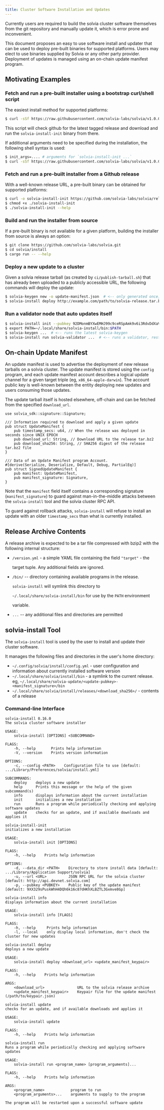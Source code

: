 ```yaml
---
title: Cluster Software Installation and Updates
---
```


Currently users are required to build the solvia cluster software themselves from the git repository and manually update it, which is error prone and inconvenient.

This document proposes an easy to use software install and updater that can be used to deploy pre-built binaries for supported platforms. Users may elect to use binaries supplied by Solvia or any other party provider. Deployment of updates is managed using an on-chain update manifest program.

## Motivating Examples

### Fetch and run a pre-built installer using a bootstrap curl/shell script

The easiest install method for supported platforms:

```bash
$ curl -sSf https://raw.githubusercontent.com/solvia-labs/solvia/v1.0.0/install/solvia-install-init.sh | sh
```

This script will check github for the latest tagged release and download and run the `solvia-install-init` binary from there.

If additional arguments need to be specified during the installation, the following shell syntax is used:

```bash
$ init_args=.... # arguments for `solvia-install-init ...`
$ curl -sSf https://raw.githubusercontent.com/solvia-labs/solvia/v1.0.0/install/solvia-install-init.sh | sh -s - ${init_args}
```

### Fetch and run a pre-built installer from a Github release

With a well-known release URL, a pre-built binary can be obtained for supported platforms:

```bash
$ curl -o solvia-install-init https://github.com/solvia-labs/solvia/releases/download/v1.0.0/solvia-install-init-x86_64-apple-darwin
$ chmod +x ./solvia-install-init
$ ./solvia-install-init --help
```

### Build and run the installer from source

If a pre-built binary is not available for a given platform, building the installer from source is always an option:

```bash
$ git clone https://github.com/solvia-labs/solvia.git
$ cd solvia/install
$ cargo run -- --help
```

### Deploy a new update to a cluster

Given a solvia release tarball \(as created by `ci/publish-tarball.sh`\) that has already been uploaded to a publicly accessible URL, the following commands will deploy the update:

```bash
$ solvia-keygen new -o update-manifest.json  # <-- only generated once, the public key is shared with users
$ solvia-install deploy http://example.com/path/to/solvia-release.tar.bz2 update-manifest.json
```

### Run a validator node that auto updates itself

```bash
$ solvia-install init --pubkey 92DMonmBYXwEMHJ99c9ceRSpAmk9v6i3RdvDdXaVcrfj  # <-- pubkey is obtained from whoever is deploying the updates
$ export PATH=~/.local/share/solvia-install/bin:$PATH
$ solvia-keygen ...  # <-- runs the latest solvia-keygen
$ solvia-install run solvia-validator ...  # <-- runs a validator, restarting it as necesary when an update is applied
```

## On-chain Update Manifest

An update manifest is used to advertise the deployment of new release tarballs on a solvia cluster. The update manifest is stored using the `config` program, and each update manifest account describes a logical update channel for a given target triple \(eg, `x86_64-apple-darwin`\). The account public key is well-known between the entity deploying new updates and users consuming those updates.

The update tarball itself is hosted elsewhere, off-chain and can be fetched from the specified `download_url`.

```text
use solvia_sdk::signature::Signature;

/// Information required to download and apply a given update
pub struct UpdateManifest {
    pub timestamp_secs: u64, // When the release was deployed in seconds since UNIX EPOCH
    pub download_url: String, // Download URL to the release tar.bz2
    pub download_sha256: String, // SHA256 digest of the release tar.bz2 file
}

/// Data of an Update Manifest program Account.
#[derive(Serialize, Deserialize, Default, Debug, PartialEq)]
pub struct SignedUpdateManifest {
    pub manifest: UpdateManifest,
    pub manifest_signature: Signature,
}
```

Note that the `manifest` field itself contains a corresponding signature \(`manifest_signature`\) to guard against man-in-the-middle attacks between the `solvia-install` tool and the solvia cluster RPC API.

To guard against rollback attacks, `solvia-install` will refuse to install an update with an older `timestamp_secs` than what is currently installed.

## Release Archive Contents

A release archive is expected to be a tar file compressed with bzip2 with the following internal structure:

- `/version.yml` - a simple YAML file containing the field `"target"` - the

  target tuple. Any additional fields are ignored.

- `/bin/` -- directory containing available programs in the release.

  `solvia-install` will symlink this directory to

  `~/.local/share/solvia-install/bin` for use by the `PATH` environment

  variable.

- `...` -- any additional files and directories are permitted

## solvia-install Tool

The `solvia-install` tool is used by the user to install and update their cluster software.

It manages the following files and directories in the user's home directory:

- `~/.config/solvia/install/config.yml` - user configuration and information about currently installed software version
- `~/.local/share/solvia/install/bin` - a symlink to the current release. eg, `~/.local/share/solvia-update/<update-pubkey>-<manifest_signature>/bin`
- `~/.local/share/solvia/install/releases/<download_sha256>/` - contents of a release

### Command-line Interface

```text
solvia-install 0.16.0
The solvia cluster software installer

USAGE:
    solvia-install [OPTIONS] <SUBCOMMAND>

FLAGS:
    -h, --help       Prints help information
    -V, --version    Prints version information

OPTIONS:
    -c, --config <PATH>    Configuration file to use [default: .../Library/Preferences/solvia/install.yml]

SUBCOMMANDS:
    deploy    deploys a new update
    help      Prints this message or the help of the given subcommand(s)
    info      displays information about the current installation
    init      initializes a new installation
    run       Runs a program while periodically checking and applying software updates
    update    checks for an update, and if available downloads and applies it
```

```text
solvia-install-init
initializes a new installation

USAGE:
    solvia-install init [OPTIONS]

FLAGS:
    -h, --help    Prints help information

OPTIONS:
    -d, --data_dir <PATH>    Directory to store install data [default: .../Library/Application Support/solvia]
    -u, --url <URL>          JSON RPC URL for the solvia cluster [default: http://api.devnet.solvia.com]
    -p, --pubkey <PUBKEY>    Public key of the update manifest [default: 9XX329sPuskWhH4DQh6k16c87dHKhXLBZTL3Gxmve8Gp]
```

```text
solvia-install info
displays information about the current installation

USAGE:
    solvia-install info [FLAGS]

FLAGS:
    -h, --help     Prints help information
    -l, --local    only display local information, don't check the cluster for new updates
```

```text
solvia-install deploy
deploys a new update

USAGE:
    solvia-install deploy <download_url> <update_manifest_keypair>

FLAGS:
    -h, --help    Prints help information

ARGS:
    <download_url>               URL to the solvia release archive
    <update_manifest_keypair>    Keypair file for the update manifest (/path/to/keypair.json)
```

```text
solvia-install update
checks for an update, and if available downloads and applies it

USAGE:
    solvia-install update

FLAGS:
    -h, --help    Prints help information
```

```text
solvia-install run
Runs a program while periodically checking and applying software updates

USAGE:
    solvia-install run <program_name> [program_arguments]...

FLAGS:
    -h, --help    Prints help information

ARGS:
    <program_name>            program to run
    <program_arguments>...    arguments to supply to the program

The program will be restarted upon a successful software update
```

